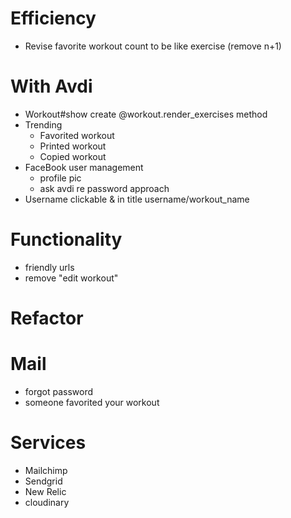 # Efficiency

* Revise favorite workout count to be like exercise (remove n+1)

# With Avdi
* Workout#show create @workout.render_exercises method
* Trending
	- Favorited workout
	- Printed workout
	- Copied workout
* FaceBook user management
	- profile pic
    - ask avdi re password approach
* Username clickable & in title username/workout_name

# Functionality
* friendly urls
* remove "edit workout"

# Refactor

# Mail
* forgot password
* someone favorited your workout

# Services
* Mailchimp
* Sendgrid
* New Relic
* cloudinary